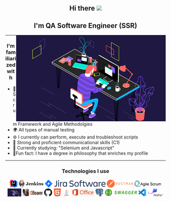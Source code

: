 <div align="center">
  
## Hi there <img src="https://user-images.githubusercontent.com/1303154/88677602-1635ba80-d120-11ea-84d8-d263ba5fc3c0.gif" widht="25px" height="25px">

## I'm  QA Software Engineer (SSR)

<img align="right" alt="GIF" src="https://raw.githubusercontent.com/filtrosofia/filtrosofia/00c61bc920da772a86aff63edc8a8cba2de29427/Assets/coding.gif" width="470" height="272"/>

<hr>

### I'm familiarized with
  
<div align="left">

- 💎 Scrum Framework and Agile Methodolgies 
- 🌍 All types of manual testing
- ⚙️ I currently can perform, execute and troubleshoot scripts
- 🦜 Strong and proficient communicational skills (C1)
- 📗 Currently studying: "Selenium and Javascript"
- 🎁Fun fact: I have a degree in philosophy that enriches my profile

<hr>

<div align="center">
  
### Technologies I use

<img title="IntelliJ_IDEA" height="25" src="https://github.com/filtrosofia/filtrosofia/blob/main/Assets/IntelliJ_IDEA_Icon.png">
<img title="Jenkins" height="25" src="https://github.com/filtrosofia/filtrosofia/blob/main/Assets/Jenkins_logo_with_title.png">
<img title="Jira" height="25" src="https://github.com/filtrosofia/filtrosofia/blob/main/Assets/Jira%20Software%402x-blue.png">
<img title="Postman" height="25" src="https://github.com/filtrosofia/filtrosofia/blob/main/Assets/Postman_(software).png">
<img title="Agile" height="25" src="https://github.com/filtrosofia/filtrosofia/blob/main/Assets/agile%20scrum.png">
<img title="Coding" height="25" src="https://github.com/filtrosofia/filtrosofia/blob/main/Assets/coding.gif">
<img title="dbeaver" height="25" src="https://github.com/filtrosofia/filtrosofia/blob/main/Assets/dbeaver.png">
<img title="Github" height="25" src="https://github.com/filtrosofia/filtrosofia/blob/main/Assets/github.png">
<img title="HTML" height="25" src="https://github.com/filtrosofia/filtrosofia/blob/main/Assets/html.png">
<img title="Java" height="25" src="https://github.com/filtrosofia/filtrosofia/blob/main/Assets/java-logo-1.png">
<img title="Office" height="25" src="https://github.com/filtrosofia/filtrosofia/blob/main/Assets/kisspng-logo-microsoft-office-2013-office-365-microsoft-of-kellie-higa-resume-5b6b1c32a05cf7.6307183215337462266569.jpg?raw=true">
<img title="Postgre" height="25" src="https://github.com/filtrosofia/filtrosofia/blob/main/Assets/postgre.png">
<img title="Swagger" height="25" src="https://github.com/filtrosofia/filtrosofia/blob/main/Assets/swagger_logo_1.png">
<img title="Vscode" height="25" src="https://github.com/filtrosofia/filtrosofia/blob/main/Assets/vscode.png">
<img title="Mysql" height="25" src="https://github.com/filtrosofia/filtrosofia/blob/main/Assets/zephyr.png">

